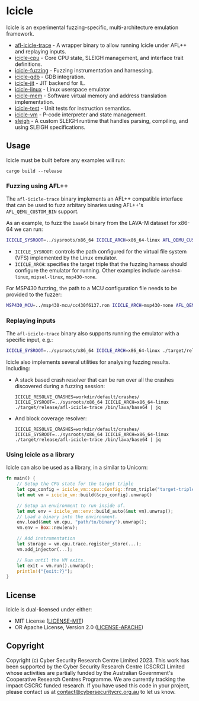 # Icicle

Icicle is an experimental fuzzing-specific, multi-architecture emulation framework.


* [afl-icicle-trace](./afl-icicle-trace) - A wrapper binary to allow running Icicle under AFL++ and replaying inputs.
* [icicle-cpu](./icicle-cpu) - Core CPU state, SLEIGH management, and interface trait definitions.
* [icicle-fuzzing](./icicle-fuzzing) - Fuzzing instrumentation and harnessing.
* [icicle-gdb](./icicle-gdb) - GDB integration.
* [icicle-jit](./icicle-jit) - JIT backend for IL.
* [icicle-linux](./icicle-linux) - Linux userspace emulator
* [icicle-mem](./icicle-mem) - Software virtual memory and address translation implementation.
* [icicle-test](./icicle-test) - Unit tests for instruction semantics.
* [icicle-vm](./icicle-vm) - P-code interpreter and state management.
* [sleigh](./sleigh) - A custom SLEIGH runtime that handles parsing, compiling, and using SLEIGH specifications.


## Usage

Icicle must be built before any examples will run:

```
cargo build --release
```

### Fuzzing using AFL++

The `afl-icicle-trace` binary implements an AFL++ compatible interface that can be used to fuzz arbitary binaries using AFL++'s `AFL_QEMU_CUSTOM_BIN` support.

As an example, to fuzz the `base64` binary from the LAVA-M dataset for x86-64 we can run:

```bash
ICICLE_SYSROOT=../sysroots/x86_64 ICICLE_ARCH=x86_64-linux AFL_QEMU_CUSTOM_BIN=1 ../AFLplusplus/afl-fuzz -t 10000 -Q -i ../inputs/generic -o workdir -- ./target/release/afl-icicle-trace /bin/lava/base64 -d
```

* `ICICLE_SYSROOT`: controls the path configured for the virtual file system (VFS) implemented by the Linux emulator.
* `ICICLE_ARCH`: specifies the target triple that the fuzzing harness should configure the emulator for running. Other examples include `aarch64-linux`, `mipsel-linux`, `msp430-none`.


For MSP430 fuzzing, the path to a MCU configuration file needs to be provided to the fuzzer:

```bash
MSP430_MCU=../msp430-mcu/cc430f6137.ron ICICLE_ARCH=msp430-none AFL_QEMU_CUSTOM_BIN=1 ../AFLplusplus/afl-fuzz -t 10000 -Q -i ../inputs/generic -o workdir -- ./target/release/afl-icicle-trace ../sysroots/msp430/goodwatch.elf
```


### Replaying inputs

The `afl-icicle-trace` binary also supports running the emulator with a specific input, e.g.:

```bash
ICICLE_SYSROOT=../sysroots/x86_64 ICICLE_ARCH=x86_64-linux ./target/release/afl-icicle-trace /bin/lava/base64 < README.md
```

Icicle also implements several utilities for analysing fuzzing results. Including:

* A stack based crash resolver that can be run over all the crashes discovered during a fuzzing session:
    ```
    ICICLE_RESOLVE_CRASHES=workdir/default/crashes/ ICICLE_SYSROOT=../sysroots/x86_64 ICICLE_ARCH=x86_64-linux ./target/release/afl-icicle-trace /bin/lava/base64 | jq
    ```

* And block coverage resolver:
    ```
    ICICLE_RESOLVE_CRASHES=workdir/default/crashes/ ICICLE_SYSROOT=../sysroots/x86_64 ICICLE_ARCH=x86_64-linux ./target/release/afl-icicle-trace /bin/lava/base64 | jq
    ```

### Using Icicle as a library

Icicle can also be used as a library, in a similar to Unicorn:

```rust
fn main() {
    // Setup the CPU state for the target triple
    let cpu_config = icicle_vm::cpu::Config::from_triple("target-triple").unwrap();
    let mut vm = icicle_vm::build(&cpu_config).unwrap()

    // Setup an environment to run inside of.
    let mut env = icicle_vm::env::build_auto(&mut vm).unwrap();
    // Load a binary into the environment.
    env.load(&mut vm.cpu, "path/to/binary").unwrap();
    vm.env = Box::new(env);

    // Add instrumentation
    let storage = vm.cpu.trace.register_store(...);
    vm.add_injector(...);

    // Run until the VM exits.
    let exit = vm.run().unwrap();
    println!("{exit:?}");
}
```

## License

Icicle is dual-licensed under either:

* MIT License ([LICENSE-MIT](./LICENSE-MIT))
* OR Apache License, Version 2.0 ([LICENSE-APACHE](./LICENSE-APACHE))


## Copyright

Copyright (c) Cyber Security Research Centre Limited 2023. This work has been supported by the Cyber Security Research Centre (CSCRC) Limited whose activities are partially funded by the Australian Government's Cooperative Research Centres Programme. We are currently tracking the impact CSCRC funded research. If you have used this code in your project, please contact us at contact@cybersecuritycrc.org.au to let us know.
